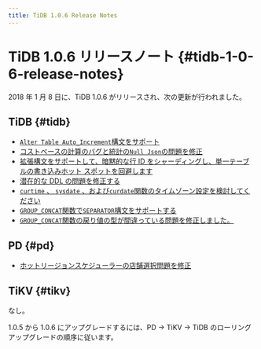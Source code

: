 ```yaml
---
title: TiDB 1.0.6 Release Notes
---
```


# TiDB 1.0.6 リリースノート {#tidb-1-0-6-release-notes}

2018 年 1 月 8 日に、TiDB 1.0.6 がリリースされ、次の更新が行われました。

## TiDB {#tidb}

-   [`Alter Table Auto_Increment`構文をサポート](https://github.com/pingcap/tidb/pull/5511)
-   [コストベースの計算のバグと統計の`Null Json`の問題を修正](https://github.com/pingcap/tidb/pull/5556)
-   [拡張構文をサポートして、暗黙的な行 ID をシャーディングし、単一テーブルの書き込みホット スポットを回避します](https://github.com/pingcap/tidb/pull/5559)
-   [潜在的な DDL の問題を修正する](https://github.com/pingcap/tidb/pull/5562)
-   [`curtime` 、 <code>sysdate</code> 、および<code>curdate</code>関数のタイムゾーン設定を検討してください](https://github.com/pingcap/tidb/pull/5564)
-   [`GROUP_CONCAT`関数で<code>SEPARATOR</code>構文をサポートする](https://github.com/pingcap/tidb/pull/5569)
-   [`GROUP_CONCAT`関数の戻り値の型が間違っている問題を修正しました。](https://github.com/pingcap/tidb/pull/5582)

## PD {#pd}

-   [ホットリージョンスケジューラーの店舗選択問題を修正](https://github.com/pingcap/pd/pull/898)

## TiKV {#tikv}

なし。

1.0.5 から 1.0.6 にアップグレードするには、PD -&gt; TiKV -&gt; TiDB のローリング アップグレードの順序に従います。
